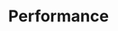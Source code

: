 ---
title: "Performance"
links:
- title: "Java Performance Tuning"
  link: "http://www.javaperformancetuning.com"
- title: "HotSpot JVM Performance Tuning Guidelines"
  link: "https://ionutbalosin.com/2020/01/hotspot-jvm-performance-tuning-guidelines/"
- title: "Tricks of the Trade: Tuning JVM Memory for Large-scale Services"
  link: "https://eng.uber.com/jvm-tuning-garbage-collection/"
- title: "Using JDK 9 Memory Order Modes"
  link: "http://gee.cs.oswego.edu/dl/html/j9mm.html"
- title: "JaCoLine - Java Command Line Inspector"
  link: "https://jacoline.dev/inspect"
- title: "Why does my Java process consume more memory than Xmx?"
  link: "https://plumbr.io/blog/memory-leaks/why-does-my-java-process-consume-more-memory-than-xmx"
- title: "Large pages and Java"
  link: "https://kstefanj.github.io/2021/05/19/large-pages-and-java.html"
- title: "Renaissance Suite: A modern benchmark suite for the JVM"
  link: "https://renaissance.dev"
---